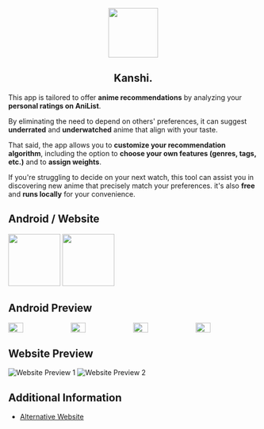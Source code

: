 <p align="center">
  <img src="https://i.imgur.com/6duwbXo.png" height="100px;" width="100px;" />
  <h2 align="center">Kanshi.</h2>
</p>
This app is tailored to offer <b>anime recommendations</b> by analyzing your <b>personal ratings on AniList</b>. 

By eliminating the need to depend on others' preferences, it can suggest <b>underrated</b> and <b>underwatched</b> anime that align with your taste. 

That said, the app allows you to <b>customize your recommendation algorithm</b>, including the option to <b>choose your own features (genres, tags, etc.)</b> and to <b>assign weights</b>.

If you're struggling to decide on your next watch, this tool can assist you in discovering new anime that precisely match your preferences. it's also <b>free</b> and <b>runs locally</b> for your convenience.

<h2 align="center"></h2>

## Android / Website
[<img src="https://i.imgur.com/RtS6ib5.png" width="105px;" />](https://github.com/u-Kuro/Kanshi.Anime-Recommendation/raw/main/Kanshi.apk)
[<img src="https://i.imgur.com/vXJ8zt8.png" width="105px;" />](https://kanshi.vercel.app)

<h2 align="center"></h2>

## Android Preview
<div style="display: flex;flex-wrap:nowrap;">
  <img src="https://i.imgur.com/zSsQt9a.png" style="flex:1;width: 24%;">
  <img src="https://i.imgur.com/eabFl50.png" style="flex:1;width: 24%;">
  <img src="https://i.imgur.com/5Hj2w9o.png" style="flex:1;width: 24%;">
  <img src="https://i.imgur.com/8u6vmfr.png" style="flex:1;width: 24%;">
</div>

<h2 align="center"></h2>

## Website Preview
![Website Preview 1](https://i.imgur.com/yJW4liR.png)
![Website Preview 2](https://i.imgur.com/FQiXVOH.png
)



<h2 align="center"></h2>

## Additional Information
- [Alternative Website](https://u-kuro.github.io/Kanshi.Anime-Recommendation/) 
